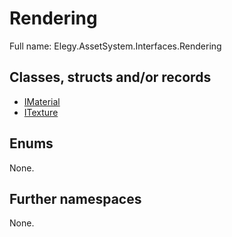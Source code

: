 ﻿
# Rendering

Full name: Elegy.AssetSystem.Interfaces.Rendering

## Classes, structs and/or records

* [IMaterial](IMaterial.md)
* [ITexture](ITexture.md)

## Enums

None.

## Further namespaces

None.

